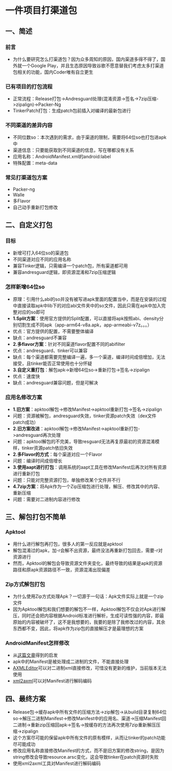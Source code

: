 # 一件项目打渠道包

## 一、简述

### 前言

* 为什么要研究怎么打渠道包？因为众多周知的原因，国内渠道多得不得了，国外就一个Google Play，并且生态原因导致谷歌不愿意替我们考虑太多打渠道包相关的功能，国内Coder唯有自立更生

### 已有项目的打包流程

* 正常流程：Release打包->Andresguard处理(混淆资源->签名->7zip压缩->zipalign)->Packer-Ng
* TinkerPatch打包：生成patch包前插入对编译的最新包进行

### 不同渠道的差异内容

* 不同位数so：本次遇到的需求，由于渠道的限制，需要将64位so也打包进apk中
* 渠道信息：只要能获取到不同渠道的信息，写在哪都没有关系
* 应用名称：AndroidManifest.xml的android:label
* 特殊配置：meta-data

### 常见打渠道包方案

* Packer-ng
* Walle
* 多Flavor
* 自己动手重新打包修改

## 二、自定义打包

### 目标

* 新增可打入64位so的渠道包
* 不同渠道对应不同的应用名称
* 兼容Tinker逻辑，只需编译一个patch包，所有渠道都可用
* 兼容andresguard逻辑，即资源混淆和7zip压缩逻辑

### 怎样新增64位so

* 原理：引用什么abi的so并没有被写进apk里面的配置当中，而是在安装的过程中直接读取apk中lib下的对应abi文件夹中的so文件，因此只需在apk中加入完整对应的so即可
* **1.Split方案**：使用官方提供的Split配置，可以直接将apk按照abi、density分别切割生成不同apk（app-arm64-v8a.apk，app-armeabi-v7z。。。）
* 优点：官方提供的配置，不需要整体编译
* 缺点：andresguard不兼容
* **2.多flavor方案**：针对不同渠道flavor配置不同的abifilter
* 优点：andresguard、tinker可以兼容
* 缺点：每个渠道都需要完整编译一遍，多一个渠道，编译时间成倍增加，无法接受，且tinker能否正常使用也十分怀疑
* **3.自定义重打包**：解包apk->新增64位so->重新打包->签名->zipalign
* 优点：速度快
* 缺点：andresguard兼容问题，但是可解决

### 应用名修改方案

* **1.旧方案**：apktool解包->修改Manifest->apktool重新打包->签名->zipalign
* 问题：资源被解包，andresguard失效，tinker资源patch失效（dex文件patch成功）
* **2.旧方案改进**：apktool解包->修改Manifest->apktool重新打包->andresguard再次处理
* 问题：apktool解包的不完美，导致resguard无法再复原最初的资源混淆模样，tinker资源patch依旧失效
* **2.多Flavor的方式**：每个渠道对应一个Flavor
* 问题：编译时间成倍增长
* **3.使用aapt进行打包**：调用系统的aapt工具在修改Manifest后再次对所有资源进行重新打包
* 问题：只能对完整资源打包，单独修改某个文件并不行
* **4.7zip方案**：将Apk作为一个Zip压缩包进行处理，解压、修改其中的内容、重新压缩
* 问题：需要对二进制内容进行修改

## 三、解包打包不简单

### Apktool

* 用什么进行解包再打包，很多人的第一反应就是apktool
* 解包混淆过的apk，加-r会解不出资源，最终没法再重新打包回去，需要-r对资源进行
* 然而，Apktool的解包会导致资源文件夹变化，最终导致的结果是apk的资源路径和原apk资源路径不一致，资源混淆出现偏差

### Zip方式解包打包

* 为什么使用Zip方式处理Apk？一切源于一句话：Apk文件实际上就是一个zip文件
* 因为Apktool解包和我们想要的解包不一样，Apktool解包不仅会对Apk进行解压，同时还会把内容根据Android标准进行解析，生成可读性强的内容，即最原始的内容被破坏了，这不是我想要的，我要的是除了我修改过的内容，其余东西都不变，因此，将apk作为zip包的直接解压才是最理想的方案

### AndroidManifest怎样修改

* 从[这篇文章](https://blog.zongheng.pro/2019/09/21/fast-change-androidmanifest-in-apk/)得到的启发
* apk中的Manifest是被处理成二进制的文件，不能直接处理
* [AXMLEditor](https://github.com/fourbrother/AXMLEditor)可以对二进制xml直接修改，可惜没有更新的维护，当前版本无法使用
* [xml2axml](https://github.com/hzw1199/xml2axml)可以对Manifest进行解码编码

## 四、最终方案

* Release包->缓存apk中所有文件的压缩方法->zip解包->从build目录复制64位so->解压二进制Manifest->修改Manifest中的应用名、渠道->压缩Manifest回二进制->重新zip压缩回apk->签名->按缓存的方法再次使用7zip重新解压压缩->zipalign
* 这个方案尽可能的保留apk中所有文件的原有模样，从而让tinker的patch功能尽可能成功
* 修改应用名称直接修改Manifest的方式，而不是旧方案的修改string，是因为string修改会导致resource.arsc变化，这会导致tinker在patch资源时失败
* 使用xml2axml工具对Manifest进行解码编码
